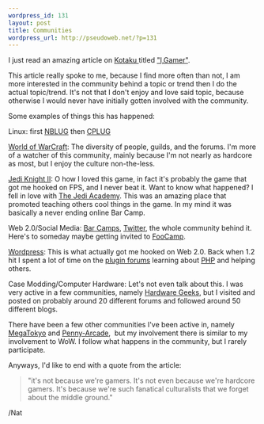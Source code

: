 ```yaml
--- 
wordpress_id: 131
layout: post
title: Communities
wordpress_url: http://pseudoweb.net/?p=131
---
```

I just read an amazing article on <a href="http://kotaku.com/">Kotaku </a>titled <a href="http://kotaku.com/5097355/i-gamer">"I,Gamer"</a>.

This article really spoke to me, because I find more often than not, I am more interested in the community behind a topic or trend then I do the actual topic/trend. It's not that I don't enjoy and love said topic, because otherwise I would never have initially gotten involved with the community.

Some examples of things this has happened:

Linux: first <a href="http://nblug.org/">NBLUG</a> then <a href="http://cplug.org/">CPLUG</a>

<a href="http://www.wowarmory.com/character-sheet.xml?r=Gorgonnash&amp;n=Icco">World of WarCraft</a>: The diversity of people, guilds, and the forums. I'm more of a watcher of this community, mainly because I'm not nearly as hardcore as most, but I enjoy the culture non-the-less.

<a href="http://en.wikipedia.org/wiki/Jedi_Knight_2">Jedi Knight II</a>: O how I loved this game, in fact it's probably the game that got me hooked on FPS, and I never beat it. Want to know what happened? I fell in love with <a href="http://thejediacademy.net/">The Jedi Academy</a>. This was an amazing place that promoted teaching others cool things in the game. In my mind it was basically a never ending online Bar Camp.

Web 2.0/Social Media: <a href="http://barcamp.org/">Bar Camps</a>, <a href="http://twitter.com/icco">Twitter</a>, the whole community behind it. Here's to someday maybe getting invited to <a href="http://en.wikipedia.org/wiki/Foo_Camp">FooCamp</a>.

<a href="http://wordpress.org/">Wordpress</a>: This is what actually got me hooked on Web 2.0. Back when 1.2 hit I spent a lot of time on the <a href="http://wordpress.org/support/forum/10">plugin forums</a> learning about <a href="http://php.net/">PHP</a> and helping others.

Case Modding/Computer Hardware: Let's not even talk about this. I was very active in a few communities, namely <a href="http://www.hardwaregeeks.com/">Hardware Geeks</a>, but I visited and posted on probably around 20 different forums and followed around 50 different blogs.

There have been a few other communities I've been active in, namely <a href="http://www.megatokyo.com/">MegaTokyo</a> and <a href="http://www.penny-arcade.com/">Penny-Arcade</a>,  but my involvement there is similar to my involvement to WoW. I follow what happens in the community, but I rarely participate.

Anyways, I'd like to end with a quote from the article:
<blockquote>"it's not because we're gamers. It's not even because we're hardcore gamers. It's because we're such fanatical culturalists that we forget about the middle ground."</blockquote>
/Nat
